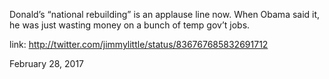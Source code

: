 Donald’s “national rebuilding” is an applause line now. When Obama said it, he was just wasting money on a bunch of temp gov’t jobs. 

link: http://twitter.com/jimmylittle/status/836767685832691712 

February 28, 2017